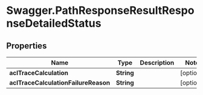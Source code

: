 # Swagger.PathResponseResultResponseDetailedStatus

## Properties
Name | Type | Description | Notes
------------ | ------------- | ------------- | -------------
**aclTraceCalculation** | **String** |  | [optional] 
**aclTraceCalculationFailureReason** | **String** |  | [optional] 


